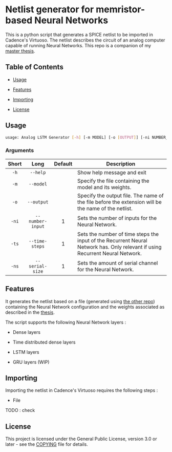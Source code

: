 # Netlist generator for memristor-based Neural Networks

This is a python script that generates a SPICE netlist to be imported in Cadence's Virtuoso. The netlist describes the circuit of an analog computer capable of running Neural Networks. This repo is a companion of my [master thesis](todo).


## Table of Contents

- [Usage](#usage)

- [Features](#features)

- [Importing](#importing)

- [License](#license)


## Usage

```bash
usage: Analog LSTM Generator [-h] [-m MODEL] [-o [OUTPUT]] [-ni NUMBER_INPUT] [-ts TIME_STEPS] [-ns SERIAL_SIZE]
```

### Arguments

| Short | Long       | Default  | Description                                                                                                                   |
|:-----:|:----------:|:--------:|-------------------------------------------------------------------------------------------------------------------------------|
| `-h`  | `--help`   |          | Show help message and exit                                                                                                    |
| `-m`  | `--model`  |          | Specify the file containing the model and its weights.                                                                        |
| `-o`  | `--output` | <stdout> | Specify the output file. The name of the file before the extension will be the name of the netlist.                           |
|  `-ni`     |  `--number-input`          |   1    | Sets the number of inputs for the Neural Network. |
|  `-ts`     |  `--time-steps`          |   1    | Sets the number of time steps the input of the Recurrent Neural Network has. Only relevant if using Recurrent Neural Network. |
|  `-ns`     |  `--serial-size`          |   1    | Sets the amount of serial channel for the Neural Network. |

## Features

It generates the netlist based on a file (generated using [the other repo](../../../LSTM-weights-generator)) containing the Neural Network configuration and the weights associated as described in the [thesis](todo).

The script supports the following Neural Network layers :

- Dense layers

- Time distributed dense layers

- LSTM layers

- GRU layers (WIP)


## Importing

Importing the netlist in Cadence's Virtuoso requires the following steps :

- File

TODO : check

## License

This project is licensed under the General Public License, version 3.0 or later - see the [COPYING](./COPYING) file for details.
